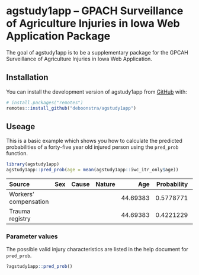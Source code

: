 
<!-- README.md is generated from README.Rmd. Please edit that file -->

# agstudy1app – GPACH Surveillance of Agriculture Injuries in Iowa Web Application Package

The goal of agstudy1app is to be a supplementary package for the GPCAH
Surveillance of Agriculture Injuries in Iowa Web Application.

## Installation

You can install the development version of agstudy1app from
[GitHub](https://github.com/deboonstra/agstudy1app/tree/main) with:

``` r
# install.packages("remotes")
remotes::install_github("deboonstra/agstudy1app")
```

## Useage

This is a basic example which shows you how to calculate the predicted
probabilities of a forty-five year old injured person using the
`pred_prob` function.

``` r
library(agstudy1app)
agstudy1app::pred_prob(age = mean(agstudy1app::iwc_itr_only$age))
```

| Source                | Sex | Cause | Nature |      Age | Probability |        LB |        UB |
|:----------------------|:----|:------|:-------|---------:|------------:|----------:|----------:|
| Workers’ compensation |     |       |        | 44.69383 |   0.5778771 | 0.5437128 | 0.6113121 |
| Trauma registry       |     |       |        | 44.69383 |   0.4221229 | 0.3886879 | 0.4562872 |

### Parameter values

The possible valid injury characteristics are listed in the help
document for `pred_prob`.

``` r
?agstudy1app::pred_prob()
```
